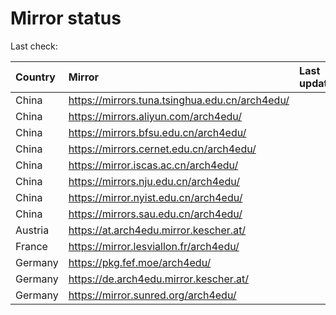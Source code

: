 <script src="./time.js"></script>
# Mirror status
Last check: <script type="text/javascript">localize(1715638715.3318336);</script>

|Country|Mirror|Last update|
|:------|:-----|:----------|
|China|https://mirrors.tuna.tsinghua.edu.cn/arch4edu/|<script type="text/javascript">localize(1715625030);</script>|
|China|https://mirrors.aliyun.com/arch4edu/|<script type="text/javascript">localize(1715582085);</script>|
|China|https://mirrors.bfsu.edu.cn/arch4edu/|<script type="text/javascript">localize(1715625030);</script>|
|China|https://mirrors.cernet.edu.cn/arch4edu/|<script type="text/javascript">localize(1715625030);</script>|
|China|https://mirror.iscas.ac.cn/arch4edu/|<script type="text/javascript">localize(1715582085);</script>|
|China|https://mirrors.nju.edu.cn/arch4edu/|<script type="text/javascript">localize(1715538790);</script>|
|China|https://mirror.nyist.edu.cn/arch4edu/|<script type="text/javascript">localize(1715625030);</script>|
|China|https://mirrors.sau.edu.cn/arch4edu/|<script type="text/javascript">localize(1715625030);</script>|
|Austria|https://at.arch4edu.mirror.kescher.at/|<script type="text/javascript">localize(1715625030);</script>|
|France|https://mirror.lesviallon.fr/arch4edu/|<script type="text/javascript">localize(1715582085);</script>|
|Germany|https://pkg.fef.moe/arch4edu/|<script type="text/javascript">localize(1715625030);</script>|
|Germany|https://de.arch4edu.mirror.kescher.at/|<script type="text/javascript">localize(1715625030);</script>|
|Germany|https://mirror.sunred.org/arch4edu/|<script type="text/javascript">localize(1715625030);</script>|

<script src="./tablefilter/tablefilter.js"></script>
<script src="./table.js"></script>